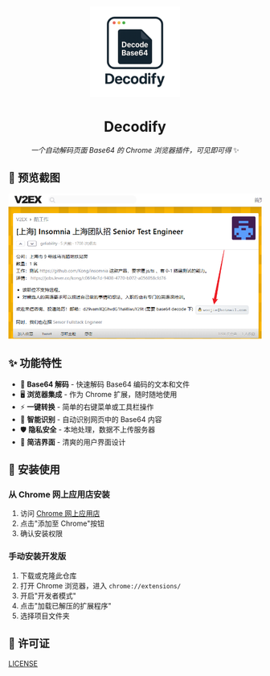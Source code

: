 <div align="center">

<img src="./icon/logo.png" width="180" height="180" />

# Decodify

*一个自动解码页面 Base64 的 Chrome 浏览器插件，可见即可得* ✨

</div>

## 📸 预览截图

![Decodify Screenshot](./screenshoot/example1.png)

## ✨ 功能特性

- 🔄 **Base64 解码** - 快速解码 Base64 编码的文本和文件
- 🖥️ **浏览器集成** - 作为 Chrome 扩展，随时随地使用
- ⚡ **一键转换** - 简单的右键菜单或工具栏操作
- 🎯 **智能识别** - 自动识别网页中的 Base64 内容
- 🛡️ **隐私安全** - 本地处理，数据不上传服务器
- 🎨 **简洁界面** - 清爽的用户界面设计

## 🚀 安装使用

### 从 Chrome 网上应用店安装
1. 访问 [Chrome 网上应用店](https://chrome.google.com/webstore/detail/your-extension-id)
2. 点击"添加至 Chrome"按钮
3. 确认安装权限

### 手动安装开发版
1. 下载或克隆此仓库
2. 打开 Chrome 浏览器，进入 `chrome://extensions/`
3. 开启"开发者模式"
4. 点击"加载已解压的扩展程序"
5. 选择项目文件夹

## 📄 许可证

[LICENSE](./LICENSE)

